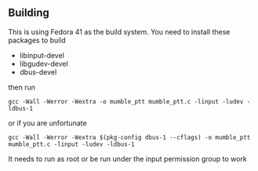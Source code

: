 Building
--------

This is using Fedora 41 as the build system.
You need to install these packages to build

- libinput-devel
- libgudev-devel
- dbus-devel

then run

`gcc -Wall -Werror -Wextra -o mumble_ptt mumble_ptt.c -linput -ludev -ldbus-1`

or if you are unfortunate

`gcc -Wall -Werror -Wextra $(pkg-config dbus-1 --cflags) -o mumble_ptt mumble_ptt.c -linput -ludev -ldbus-1`

It needs to run as root or be run under the input permission group to work
